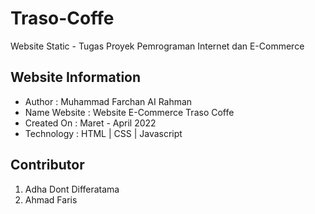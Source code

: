 # Traso-Coffe
Website Static - Tugas Proyek Pemrograman Internet dan E-Commerce


## Website Information

- Author : Muhammad Farchan AI Rahman
- Name Website : Website E-Commerce Traso Coffe
- Created On : Maret - April 2022
- Technology : HTML | CSS | Javascript

## Contributor

1. Adha Dont Differatama
2. Ahmad Faris
